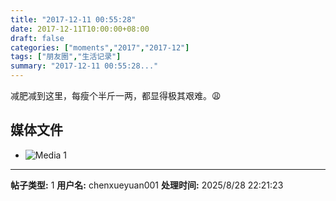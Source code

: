 ```yaml
---
title: "2017-12-11 00:55:28"
date: 2017-12-11T10:00:00+08:00
draft: false
categories: ["moments","2017","2017-12"]
tags: ["朋友圈","生活记录"]
summary: "2017-12-11 00:55:28..."
---
```


减肥减到这里，每瘦个半斤一两，都显得极其艰难。😩

## 媒体文件

- ![Media 1](/Moments/photos/2017-12-11/201712110055280.jpg)

---

**帖子类型:** 1
**用户名:** chenxueyuan001
**处理时间:** 2025/8/28 22:21:23